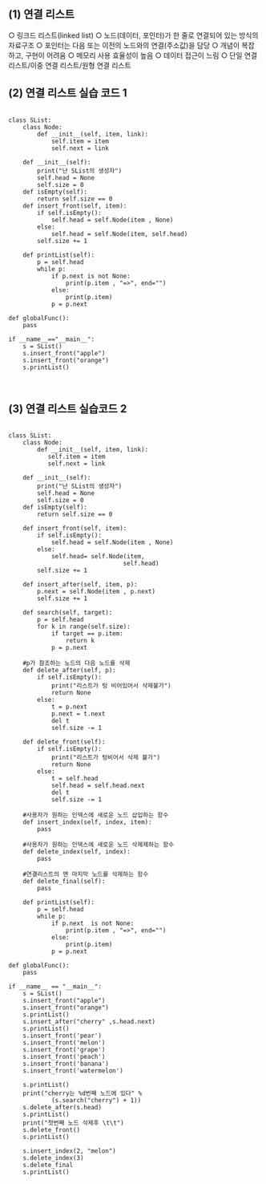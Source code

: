 ## (1) 연결 리스트
○ 링크드 리스트(linked list)
○ 노드(데이터, 포인터)가 한 줄로 연결되어 있는 방식의 자료구조
○ 포인터는 다음 또는 이전의 노드와의 연결(주소값)을 담당
○ 개념이 복잡하고, 구현이 어려움
○ 메모리 사용 효율성이 높음
○ 데이터 접근이 느림
○ 단일 연결 리스트/이중 연결 리스트/원형 연결 리스트

## (2) 연결 리스트 실습 코드 1
<pre>
    <code>
class SList:
    class Node:
        def __init__(self, item, link):
            self.item = item
            self.next = link

    def __init__(self):
        print("난 SList의 생성자")  
        self.head = None  
        self.size = 0
    def isEmpty(self):
        return self.size == 0    
    def insert_front(self, item):
        if self.isEmpty():
            self.head = self.Node(item , None)
        else:
            self.head = self.Node(item, self.head)
        self.size += 1

    def printList(self):
        p = self.head
        while p:
            if p.next is not None:
                print(p.item , "=>", end="")
            else:
                print(p.item)
            p = p.next

def globalFunc():
    pass

if __name__=="__main__":
    s = SList()
    s.insert_front("apple")
    s.insert_front("orange")
    s.printList()
        
</code>
</pre>

## (3) 연결 리스트 실습코드 2
 <pre>
    <code>   
class SList:
    class Node:
        def __init__(self, item, link):
           self.item = item
           self.next = link

    def __init__(self):
        print("난 SList의 생성자")
        self.head = None
        self.size = 0
    def isEmpty(self):
        return self.size == 0

    def insert_front(self, item):
        if self.isEmpty():
            self.head = self.Node(item , None)
        else:
            self.head= self.Node(item, 
                                self.head)
        self.size += 1

    def insert_after(self, item, p):
        p.next = self.Node(item , p.next)
        self.size += 1

    def search(self, target):
        p = self.head
        for k in range(self.size):
            if target == p.item:
                return k 
            p = p.next

    #p가 참조하는 노드의 다음 노드를 삭제
    def delete_after(self, p):
        if self.isEmpty():
            print("리스트가 텅 비어있어서 삭제불가")
            return None
        else:
            t = p.next
            p.next = t.next
            del t
            self.size -= 1

    def delete_front(self):
        if self.isEmpty():
            print("리스트가 텅비어서 삭제 불가")
            return None
        else:
            t = self.head
            self.head = self.head.next
            del t 
            self.size -= 1 

    #사용자가 원하는 인덱스에 새로운 노드 삽입하는 함수
    def insert_index(self, index, item):
        pass
     
    #사용자가 원하는 인덱스에 새로운 노드 삭제제하는 함수
    def delete_index(self, index):
        pass
      
    #연결리스트의 맨 마지막 노드를 삭제하는 함수
    def delete_final(self):
        pass
       
    def printList(self):
        p = self.head
        while p:
            if p.next  is not None:
                print(p.item , "=>", end="")
            else:
                print(p.item)
            p = p.next

def globalFunc():
    pass

if __name__ == "__main__":
    s = SList()
    s.insert_front("apple")
    s.insert_front("orange")
    s.printList()
    s.insert_after("cherry" ,s.head.next)
    s.printList()
    s.insert_front('pear')
    s.insert_front('melon')
    s.insert_front('grape')
    s.insert_front('peach')
    s.insert_front('banana')
    s.insert_front('watermelon')

    s.printList()
    print("cherry는 %d번째 노드에 있다" % 
            (s.search("cherry") + 1))
    s.delete_after(s.head)
    s.printList()
    print("첫번째 노드 삭제후 \t\t")
    s.delete_front()
    s.printList()

    s.insert_index(2, "melon")
    s.delete_index(3)
    s.delete_final
    s.printList()


    </code>
 </pre>
